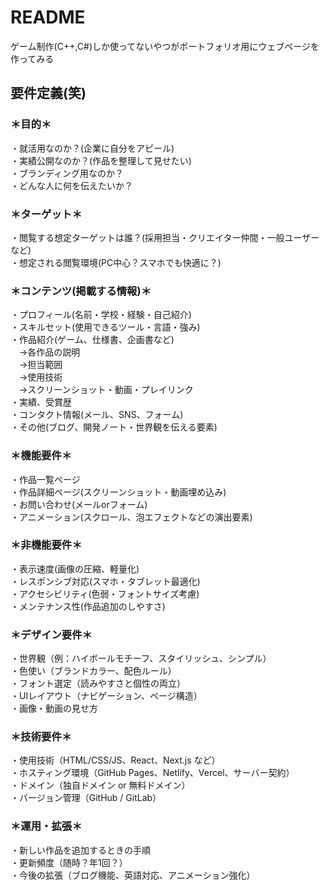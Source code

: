 # README

ゲーム制作(C++,C#)しか使ってないやつがポートフォリオ用にウェブページを作ってみる

## 要件定義(笑)

### ＊目的＊

・就活用なのか？(企業に自分をアピール)\
・実績公開なのか？(作品を整理して見せたい)\
・ブランディング用なのか？\
・どんな人に何を伝えたいか？

### ＊ターゲット＊

・閲覧する想定ターゲットは誰？(採用担当・クリエイター仲間・一般ユーザーなど)\
・想定される閲覧環境(PC中心？スマホでも快適に？)

### ＊コンテンツ(掲載する情報)＊

・プロフィール(名前・学校・経験・自己紹介)\
・スキルセット(使用できるツール・言語・強み)\
・作品紹介(ゲーム、仕様書、企画書など)\
　→各作品の説明\
　→担当範囲\
　→使用技術\
　→スクリーンショット・動画・プレイリンク\
・実績、受賞歴\
・コンタクト情報(メール、SNS、フォーム)\
・その他(ブログ、開発ノート・世界観を伝える要素)

### ＊機能要件＊

・作品一覧ページ\
・作品詳細ページ(スクリーンショット・動画埋め込み)\
・お問い合わせ(メールorフォーム)\
・アニメーション(スクロール、泡エフェクトなどの演出要素)

### ＊非機能要件＊

・表示速度(画像の圧縮、軽量化)\
・レスポンシブ対応(スマホ・タブレット最適化)\
・アクセシビリティ(色弱・フォントサイズ考慮)\
・メンテナンス性(作品追加のしやすさ)

### ＊デザイン要件＊

・世界観（例：ハイボールモチーフ、スタイリッシュ、シンプル）\
・色使い（ブランドカラー、配色ルール）\
・フォント選定（読みやすさと個性の両立）\
・UIレイアウト（ナビゲーション、ページ構造）\
・画像・動画の見せ方

### ＊技術要件＊

・使用技術（HTML/CSS/JS、React、Next.js など）\
・ホスティング環境（GitHub Pages、Netlify、Vercel、サーバー契約）\
・ドメイン（独自ドメイン or 無料ドメイン）\
・バージョン管理（GitHub / GitLab）

### ＊運用・拡張＊

・新しい作品を追加するときの手順\
・更新頻度（随時？年1回？）\
・今後の拡張（ブログ機能、英語対応、アニメーション強化）